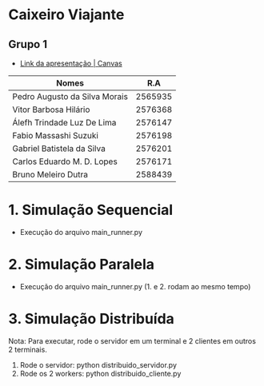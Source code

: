 # Caixeiro Viajante
## Grupo 1

- [Link da apresentação | Canvas](https://www.canva.com/design/DAGrGRe-r6A/BdnWc_At5BDaY2htG7hmtw/edit?utm_content=DAGrGRe-r6A&utm_campaign=designshare&utm_medium=link2&utm_source=sharebutton)

| Nomes                         | R.A     |
|-------------------------------|---------|
| Pedro Augusto da Silva Morais | 2565935 |
| Vitor Barbosa Hilário         | 2576368 |
| Álefh Trindade Luz De Lima    | 2576147 |
| Fabio Massashi Suzuki         | 2576198 |
| Gabriel Batistela da Silva    | 2576201 |
| Carlos Eduardo M. D. Lopes    | 2576171 |
| Bruno Meleiro Dutra           | 2588439 |

# 1. Simulação Sequencial
- Execução do arquivo main_runner.py

# 2. Simulação Paralela
- Execução do arquivo main_runner.py (1. e 2. rodam ao mesmo tempo)

# 3. Simulação Distribuída
Nota: Para executar, rode o servidor em um terminal e 2 clientes em outros 2 terminais.

1. Rode o servidor: python distribuido_servidor.py
2. Rode os 2 workers: python distribuido_cliente.py
